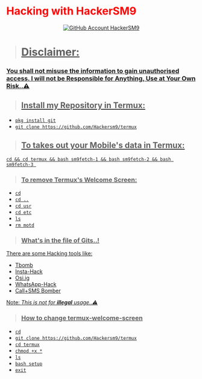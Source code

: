 # <span style="color:red;"> Hacking with HackerSM9 </span>
<p align="center">
<a href="https://github.com/Hackersm9/"><img src="https://img.shields.io/badge/github-HackerSM9-black.svg?style=social&logo=github"
alt="GitHub Account HackerSM9">
</p>

># Disclaimer: 

### You shall not misuse the information to gain unauthorised access. I will not be Responsible for Anything, Use at Your Own Risk..⚠️

>## Install my Repository in Termux:

* `pkg install git`
* `git clone https://github.com/Hackersm9/termux`

>## To takes out your Mobile's data in Termux:

```
cd && cd termux && bash sm9fetch-1 && bash sm9fetch-2 && bash sm9fetch-3 

```

>### To remove Termux's Welcome Screen:
- `cd`
- `cd ..`
- `cd usr`
- `cd etc`
- `ls`
- `rm motd`

>### What's in the file of Gits..! 
There are some Hacking tools like:

* Tbomb
* Insta-Hack
* Osi.ig
* WhatsApp-Hack
* Call+SMS Bomber

Note: *This is not for **illegal** usage..⚠️*

>### How to change termux-welcome-screen
* `cd`
* `git clone https://github.com/Hackersm9/termux`
* `cd termux` 
* `chmod +x *`
* `ls`
* `bash setup`
* `exit`


